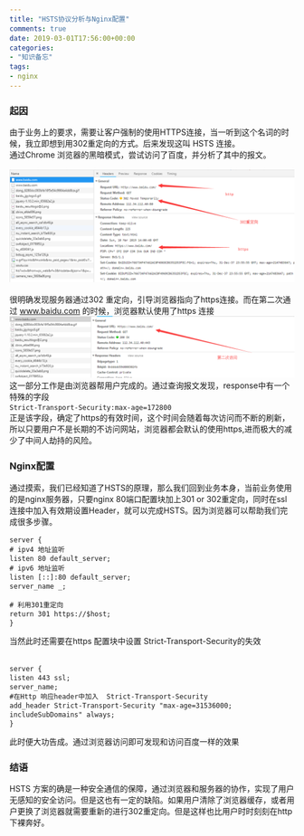 ```yaml
---
title: "HSTS协议分析与Nginx配置"
comments: true
date: 2019-03-01T17:56:00+00:00
categories:
- "知识备忘"
tags:
- nginx
---
```


<a name="968aa9a1"></a>
### 起因
由于业务上的要求，需要让客户强制的使用HTTPS连接，当一听到这个名词的时候，我立即想到用302重定向的方式。后来发现这叫 HSTS 连接。
<br/>通过Chrome 浏览器的黑暗模式，尝试访问了百度，并分析了其中的报文。<br/>
<br/>![image.png](302.png)<br/>
<br/>很明确发现服务器通过302 重定向，引导浏览器指向了https连接。而在第二次通过 www.baidu.com 的时候，浏览器默认使用了https 连接
<br/>
![image.png](redirct.png)
<br/>这一部分工作是由浏览器帮用户完成的。通过查询报文发现，response中有一个特殊的字段 
<br/>`Strict-Transport-Security:max-age=172800`
<br/>正是该字段，确定了https的有效时间，这个时间会随着每次访问而不断的刷新，所以只要用户不是长期的不访问网站，浏览器都会默认的使用https,进而极大的减少了中间人劫持的风险。
<a name="65dc33bd"></a>
### Nginx配置
通过摸索，我们已经知道了HSTS的原理，那么我们回到业务本身，当前业务使用的是nginx服务器，只要nginx 80端口配置块加上301 or 302重定向，同时在ssl连接中加入有效期设置Header，就可以完成HSTS。因为浏览器可以帮助我们完成很多步骤。

```shell
server {
# ipv4 地址监听
listen 80 default_server;
# ipv6 地址监听
listen [::]:80 default_server;
server_name _;

# 利用301重定向
return 301 https://$host;
}
```
当然此时还需要在https 配置块中设置 Strict-Transport-Security的失效<br/> 
```shell
server {
listen 443 ssl;
server_name;
#在Http 响应header中加入  Strict-Transport-Security
add_header Strict-Transport-Security "max-age=31536000; includeSubDomains" always;
}
```
此时便大功告成。通过浏览器访问即可发现和访问百度一样的效果
<a name="433531fd"></a>
### 结语
HSTS 方案的确是一种安全通信的保障，通过浏览器和服务器的协作，实现了用户无感知的安全访问。但是这也有一定的缺陷。如果用户清除了浏览器缓存，或者用户更换了浏览器就需要重新的进行302重定向。但是这样也比用户时时刻刻在http下裸奔好。